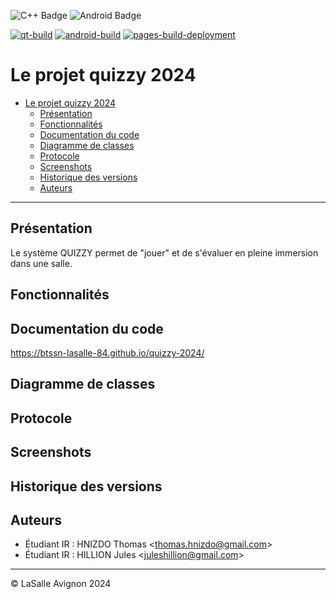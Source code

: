 ![C++ Badge](https://img.shields.io/badge/C%2B%2B-00599C?logo=cplusplus&logoColor=fff&style=plastic) ![Android Badge](https://img.shields.io/badge/Android-3DDC84?logo=android&logoColor=fff&style=plastic)

[![qt-build](https://github.com/btssn-lasalle-84/quizzy-2024/actions/workflows/make-qt.yml/badge.svg)](https://github.com/btssn-lasalle-84/quizzy-2024/actions/workflows/make-qt.yml) [![android-build](https://github.com/btssn-lasalle-84/quizzy-2024/actions/workflows/android-build.yml/badge.svg)](https://github.com/btssn-lasalle-84/quizzy-2024/actions/workflows/android-build.yml) [![pages-build-deployment](https://github.com/btssn-lasalle-84/quizzy-2024/actions/workflows/pages/pages-build-deployment/badge.svg?branch=develop)](https://github.com/btssn-lasalle-84/quizzy-2024/actions/workflows/pages/pages-build-deployment)

# Le projet quizzy 2024

- [Le projet quizzy 2024](#le-projet-quizzy-2024)
  - [Présentation](#présentation)
  - [Fonctionnalités](#fonctionnalités)
  - [Documentation du code](#documentation-du-code)
  - [Diagramme de classes](#diagramme-de-classes)
  - [Protocole](#protocole)
  - [Screenshots](#screenshots)
  - [Historique des versions](#historique-des-versions)
  - [Auteurs](#auteurs)

---

## Présentation

Le système QUIZZY permet de "jouer" et de s'évaluer en pleine immersion dans une salle.

## Fonctionnalités


## Documentation du code

https://btssn-lasalle-84.github.io/quizzy-2024/

## Diagramme de classes


## Protocole


## Screenshots


## Historique des versions


## Auteurs

- Étudiant IR : HNIZDO Thomas <<thomas.hnizdo@gmail.com>>
- Étudiant IR : HILLION Jules <<juleshillion@gmail.com>>

---
©️ LaSalle Avignon 2024